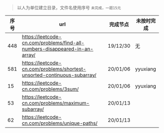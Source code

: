 > 以人为单位建立目录，文件名使用序号
> `未完成，一题15元`

| 序号 | url                                                                        | 完成节点 | 未按时完成 |
|------|----------------------------------------------------------------------------|----------|------------|
| 448  | https://leetcode-cn.com/problems/find-all-numbers-disappeared-in-an-array/ | 19/12/30 | 无         |
| 581  | https://leetcode-cn.com/problems/shortest-unsorted-continuous-subarray/    | 20/01/06 | yyuxiang   |
| 15   | https://leetcode-cn.com/problems/3sum/                                     | 20/01/06 | yyuxiang   |
| 53   | https://leetcode-cn.com/problems/maximum-subarray/                         | 20/01/13 |            |
| 62   | https://leetcode-cn.com/problems/unique-paths/                             | 20/01/13 |            |